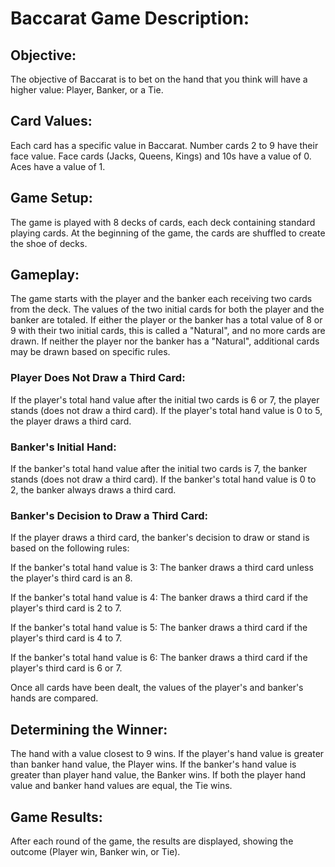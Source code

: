 # Baccarat Game Description:
## Objective:

The objective of Baccarat is to bet on the hand that you think will have a higher value: Player, Banker, or a Tie.

## Card Values:
Each card has a specific value in Baccarat.
Number cards 2 to 9 have their face value.
Face cards (Jacks, Queens, Kings) and 10s have a value of 0.
Aces have a value of 1.

## Game Setup:
The game is played with 8 decks of cards, each deck containing standard playing cards.
At the beginning of the game, the cards are shuffled to create the shoe of decks.

## Gameplay:
The game starts with the player and the banker each receiving two cards from the deck.
The values of the two initial cards for both the player and the banker are totaled.
If either the player or the banker has a total value of 8 or 9 with their two initial cards, this is called a "Natural", and no more cards are drawn.
If neither the player nor the banker has a "Natural", additional cards may be drawn based on specific rules.

### Player Does Not Draw a Third Card:
If the player's total hand value after the initial two cards is 6 or 7, the player stands (does not draw a third card).
If the player's total hand value is 0 to 5, the player draws a third card.

### Banker's Initial Hand:
If the banker's total hand value after the initial two cards is 7, the banker stands (does not draw a third card).
If the banker's total hand value is 0 to 2, the banker always draws a third card.

### Banker's Decision to Draw a Third Card:
If the player draws a third card, the banker's decision to draw or stand is based on the following rules:

If the banker's total hand value is 3:
    The banker draws a third card unless the player's third card is an 8.

If the banker's total hand value is 4:
    The banker draws a third card if the player's third card is 2 to 7.   

If the banker's total hand value is 5:
    The banker draws a third card if the player's third card is 4 to 7.
    
If the banker's total hand value is 6:
    The banker draws a third card if the player's third card is 6 or 7.

Once all cards have been dealt, the values of the player's and banker's hands are compared.

## Determining the Winner:
The hand with a value closest to 9 wins.
If the player's hand value is greater than banker hand value, the Player wins.
If the banker's hand value is greater than player hand value, the Banker wins.
If both the player hand value and banker hand values are equal, the Tie wins.

## Game Results:
After each round of the game, the results are displayed, showing the outcome (Player win, Banker win, or Tie).

